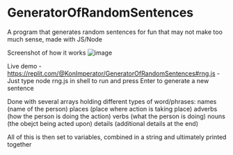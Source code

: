 # GeneratorOfRandomSentences
A program that generates random sentences for fun that may not make too much sense, made with JS/Node

Screenshot of how it works ![image](https://user-images.githubusercontent.com/103381077/202317778-8a80ae2d-d739-462c-b9f9-71401dca5656.png)

Live demo - https://replit.com/@KonImperator/GeneratorOfRandomSentences#rng.js - Just type node rng.js in shell to run and press Enter to generate a new sentence

Done with several arrays holding different types of word/phrases:
names (name of the person)
places (place where action is taking place)
adverbs (how the person is doing the action)
verbs (what the person is doing)
nouns (the obejct being acted upon)
details (additional details at the end)

All of this is then set to variables, combined in a string and ultimately printed together

